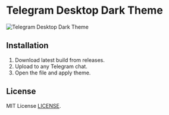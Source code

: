 # Telegram Desktop Dark Theme
![Telegram Desktop Dark Theme](https://www.dropbox.com/s/1m0hzg8k8gkdesw/2017-01-01_171644.png?dl=1)

## Installation
1. Download latest build from releases.
2. Upload to any Telegram chat.
3. Open the file and apply theme.

## License
MIT License [LICENSE](LICENSE).